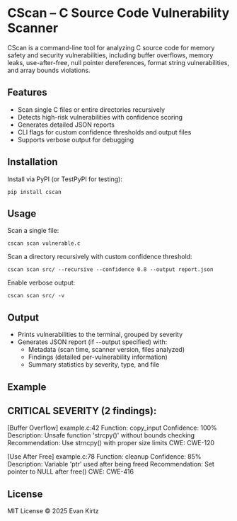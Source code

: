 CScan – C Source Code Vulnerability Scanner
===========================================

CScan is a command-line tool for analyzing C source code for memory safety
and security vulnerabilities, including buffer overflows, memory leaks,
use-after-free, null pointer dereferences, format string vulnerabilities,
and array bounds violations.

Features
--------

- Scan single C files or entire directories recursively
- Detects high-risk vulnerabilities with confidence scoring
- Generates detailed JSON reports
- CLI flags for custom confidence thresholds and output files
- Supports verbose output for debugging

Installation
------------

Install via PyPI (or TestPyPI for testing):

    pip install cscan

Usage
-----

Scan a single file:

    cscan scan vulnerable.c

Scan a directory recursively with custom confidence threshold:

    cscan scan src/ --recursive --confidence 0.8 --output report.json

Enable verbose output:

    cscan scan src/ -v

Output
------

- Prints vulnerabilities to the terminal, grouped by severity
- Generates JSON report (if --output specified) with:
  - Metadata (scan time, scanner version, files analyzed)
  - Findings (detailed per-vulnerability information)
  - Summary statistics by severity, type, and file

Example
-------

CRITICAL SEVERITY (2 findings):
------------------------------------------------------------
[Buffer Overflow] example.c:42
Function: copy_input
Confidence: 100%
Description: Unsafe function 'strcpy()' without bounds checking
Recommendation: Use strncpy() with proper size limits
CWE: CWE-120

[Use After Free] example.c:78
Function: cleanup
Confidence: 85%
Description: Variable 'ptr' used after being freed
Recommendation: Set pointer to NULL after free()
CWE: CWE-416

License
-------

MIT License © 2025 Evan Kirtz


